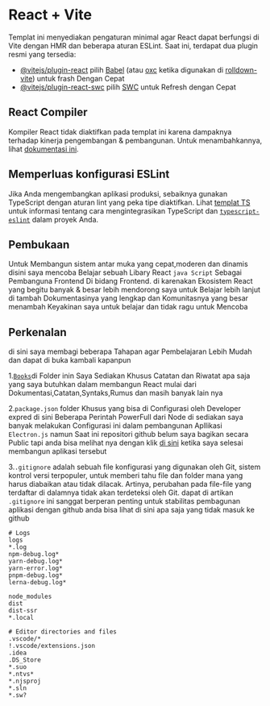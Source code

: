 # React + Vite

Templat ini menyediakan pengaturan minimal agar React dapat berfungsi di Vite dengan HMR dan beberapa aturan ESLint.
Saat ini, terdapat dua plugin resmi yang tersedia:

- [@vitejs/plugin-react](https://github.com/vitejs/vite-plugin-react/blob/main/packages/plugin-react) pilih [Babel](https://babeljs.io/) (atau [oxc](https://oxc.rs) ketika digunakan di [rolldown-vite](https://vite.dev/guide/rolldown)) untuk frash Dengan Cepat
- [@vitejs/plugin-react-swc](https://github.com/vitejs/vite-plugin-react/blob/main/packages/plugin-react-swc) pilih [SWC](https://swc.rs/) untuk Refresh dengan Cepat

## React Compiler
Kompiler React tidak diaktifkan pada templat ini karena dampaknya terhadap kinerja pengembangan & pembangunan. Untuk menambahkannya, lihat [dokumentasi ini](https://react.dev/learn/react-compiler/installation).

## Memperluas konfigurasi ESLint

Jika Anda mengembangkan aplikasi produksi, sebaiknya gunakan TypeScript dengan aturan lint yang peka tipe diaktifkan. Lihat [templat TS](https://github.com/vitejs/vite/tree/main/packages/create-vite/template-react-ts) untuk informasi tentang cara mengintegrasikan TypeScript dan [`typescript-eslint`](https://typescript-eslint.io) dalam proyek Anda.

## Pembukaan

Untuk Membangun sistem antar muka yang cepat,moderen dan dinamis disini saya mencoba Belajar sebuah Libary React `java Script` Sebagai Pembanguna Frontend Di bidang Frontend. di karenakan Ekosistem React yang begitu banyak & besar lebih mendorong saya untuk Belajar lebih lanjut di tambah Dokumentasinya yang lengkap dan Komunitasnya yang besar menambah Keyakinan saya untuk belajar dan tidak ragu untuk Mencoba

## Perkenalan

di sini saya membagi beberapa Tahapan agar Pembelajaran Lebih Mudah dan dapat di buka kambali kapanpun

1.[`Books`](books/)di Folder inin Saya Sediakan Khusus Catatan dan Riwatat apa saja yang saya butuhkan dalam membangun React mulai dari Dokumentasi,Catatan,Syntaks,Rumus dan masih banyak lain nya

2.`package.json` folder Khusus yang bisa di Configurasi oleh Developer expred di sini Beberapa Perintah PowerFull dari Node di sediakan saya banyak melakukan Configurasi ini dalam pembangunan Apllikasi `Electron.js` namun Saat ini repositori github belum saya bagikan secara Public tapi anda bisa melihat nya dengan klik [di sini](#) ketika saya selesai membangun aplikasi tersebut

3.`.gitignore`  adalah sebuah file konfigurasi yang digunakan oleh Git, sistem kontrol versi terpopuler, untuk memberi tahu file dan folder mana yang harus diabaikan atau tidak dilacak. Artinya, perubahan pada file-file yang terdaftar di dalamnya tidak akan terdeteksi oleh Git. dapat di artikan `.gitignore` ini sanggat berperan penting untuk stabilitas pembagunan aplikasi dengan github anda bisa lihat di sini apa saja yang tidak masuk ke github

```arduio
# Logs
logs
*.log
npm-debug.log*
yarn-debug.log*
yarn-error.log*
pnpm-debug.log*
lerna-debug.log*

node_modules
dist
dist-ssr
*.local

# Editor directories and files
.vscode/*
!.vscode/extensions.json
.idea
.DS_Store
*.suo
*.ntvs*
*.njsproj
*.sln
*.sw?

```